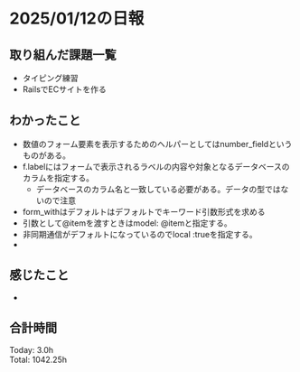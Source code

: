 # 2025/01/12の日報
## 取り組んだ課題一覧
* タイピング練習
*  RailsでECサイトを作る
## わかったこと
* 数値のフォーム要素を表示するためのヘルパーとしてはnumber_fieldというものがある。
* f.labelにはフォームで表示されるラベルの内容や対象となるデータベースのカラムを指定する。
  *  データベースのカラム名と一致している必要がある。データの型ではないので注意
*  form_withはデフォルトはデフォルトでキーワード引数形式を求める
  *  引数として@itemを渡すときはmodel: @itemと指定する。
  *  非同期通信がデフォルトになっているのでlocal :trueを指定する。
  *       
## 感じたこと
* 
## 合計時間 
Today: 3.0h<br>
Total: 1042.25h
